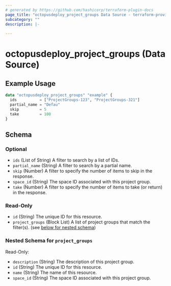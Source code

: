 ```yaml
---
# generated by https://github.com/hashicorp/terraform-plugin-docs
page_title: "octopusdeploy_project_groups Data Source - terraform-provider-octopusdeploy"
subcategory: ""
description: |-
  
---
```


# octopusdeploy_project_groups (Data Source)



## Example Usage

```terraform
data "octopusdeploy_project_groups" "example" {
  ids          = ["ProjectGroups-123", "ProjectGroups-321"]
  partial_name = "Defau"
  skip         = 5
  take         = 100
}
```

<!-- schema generated by tfplugindocs -->
## Schema

### Optional

- `ids` (List of String) A filter to search by a list of IDs.
- `partial_name` (String) A filter to search by a partial name.
- `skip` (Number) A filter to specify the number of items to skip in the response.
- `space_id` (String) The space ID associated with this project group.
- `take` (Number) A filter to specify the number of items to take (or return) in the response.

### Read-Only

- `id` (String) The unique ID for this resource.
- `project_groups` (Block List) A list of project groups that match the filter(s). (see [below for nested schema](#nestedblock--project_groups))

<a id="nestedblock--project_groups"></a>
### Nested Schema for `project_groups`

Read-Only:

- `description` (String) The description of this project group.
- `id` (String) The unique ID for this resource.
- `name` (String) The name of this resource.
- `space_id` (String) The space ID associated with this project group.



